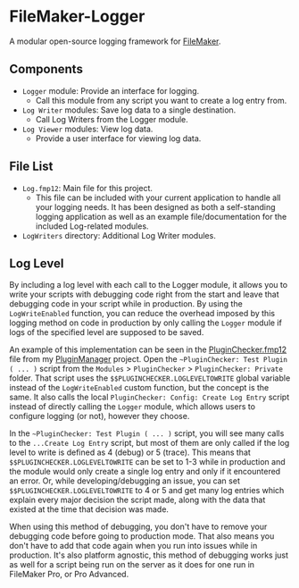 # FileMaker-Logger

A modular open-source logging framework for [FileMaker](http://filemaker.com).


## Components

  - `Logger` module: Provide an interface for logging.
    - Call this module from any script you want to create a log entry from.
  - `Log Writer` modules: Save log data to a single destination.
    - Call Log Writers from the Logger module. 
  - `Log Viewer` modules: View log data.
    - Provide a user interface for viewing log data. 


## File List

  - `Log.fmp12`: Main file for this project.
    -  This file can be included with your current application to handle all your logging needs. It has been designed as both a self-standing logging application as well as an example file/documentation for the included Log-related modules.
  - `LogWriters` directory: Additional Log Writer modules.


## Log Level

By including a log level with each call to the Logger module, it allows you to write your scripts with debugging code right from the start and leave that debugging code in your script while in production. By using the `LogWriteEnabled` function, you can reduce the overhead imposed by this logging method on code in production by only calling the `Logger` module if logs of the specified level are supposed to be saved.

An example of this implementation can be seen in the [PluginChecker.fmp12](https://github.com/dansmith65/PluginManager/blob/master/PluginChecker.fmp12?raw=true) file from my [PluginManager](https://github.com/dansmith65/PluginManager) project. Open the `~PluginChecker: Test Plugin ( ... )` script from the `Modules` > `PluginChecker` > `PluginChecker: Private` folder. That script uses the `$$PLUGINCHECKER.LOGLEVELTOWRITE` global variable instead of the `LogWriteEnabled` custom function, but the concept is the same. It also calls the local `PluginChecker: Config: Create Log Entry` script instead of directly calling the `Logger` module, which allows users to configure logging (or not), however they choose.

In the `~PluginChecker: Test Plugin ( ... )` script, you will see many calls to the `...Create Log Entry` script, but most of them are only called if the log level to write is defined as 4 (debug) or 5 (trace). This means that `$$PLUGINCHECKER.LOGLEVELTOWRITE` can be set to 1-3 while in production and the module would only create a single log entry and only if it encountered an error. Or, while developing/debugging an issue, you can set `$$PLUGINCHECKER.LOGLEVELTOWRITE` to 4 or 5 and get many log entries which explain every major decision the script made, along with the data that existed at the time that decision was made.

When using this method of debugging, you don't have to remove your debugging code before going to production mode. That also means you don't have to add that code again when you run into issues while in production. It's also platform agnostic, this method of debugging works just as well for a script being run on the server as it does for one run in FileMaker Pro, or Pro Advanced.
